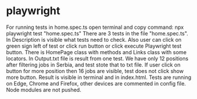 # playwright

For running tests in home.spec.ts open terminal and copy command:
 npx playwright test "home.spec.ts"
 There are 3 tests in the file "home.spec.ts". In Description is visible what tests need to check. Also user can click on green sign left of test or click run button or click execute Playwright test button. There is HomePage class with methods and Links class with some locators. In Output.txt file is result from one test. We have only 12 positions  after filtering jobs in Serbia, and test stote that to txt file. If user click on button for more position then 16 jobs are visible, test does not click show more button. Result is visible in terminal and in index.html. Tests are running on Edge, Chrome and Firefox, other devices are commented in config file. Node modules are not pushed.